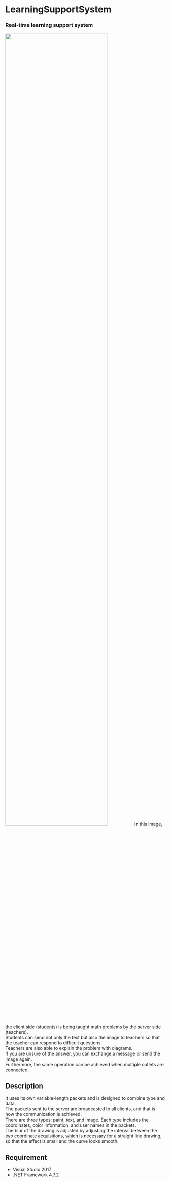 LearningSupportSystem
====
### Real-time learning support system
<img src="https://github.com/ayk24/learning_support_system/blob/master/doc/app.png" width=80%>
In this image, the client side (students) is being taught math problems by the server side (teachers).<br>
Students can send not only the text but also the image to teachers so that the teacher can respond to difficult questions.<br>
Teachers are also able to explain the problem with diagrams.<br>
If you are unsure of the answer, you can exchange a message or send the image again.<br> 
Furthermore, the same operation can be achieved when multiple outlets are connected.<br>  

## Description
It uses its own variable-length packets and is designed to combine type and data.<br>
The packets sent to the server are broadcasted to all clients, and that is how the communication is achieved.<br>
There are three types: paint, text, and image. Each type includes the coordinates, color information, and user names in the packets.<br>
The blur of the drawing is adjusted by adjusting the interval between the two coordinate acquisitions, which is necessary for a straight line drawing, so that the effect is small and the curve looks smooth.<br>

## Requirement
* Visual Studio 2017
* .NET Framework 4.7.2
